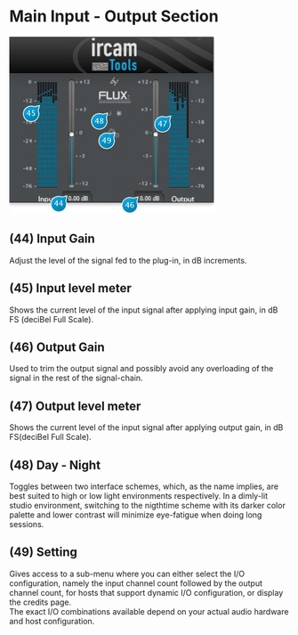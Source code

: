 # Main Input - Output Section

![](../include/spat_09.jpg)

## (44) Input Gain
Adjust the level of the signal fed to the plug-in, in
dB increments.


## (45) Input level meter
Shows the current level of the input signal after applying input gain, in dB FS (deciBel Full Scale).


## (46) Output Gain
Used to trim the output signal and possibly avoid
any overloading of the signal in the rest of the signal-chain.


## (47) Output level meter
Shows the current level of the input signal after applying output gain, in dB FS(deciBel Full Scale).


## (48) Day - Night
Toggles between two interface schemes, which, as the name implies, are best suited to high or low light environments
respectively. In a dimly-lit studio environment, switching to the nigthtime scheme with its darker color palette and lower
contrast will minimize eye-fatigue when doing long sessions.


## (49) Setting
Gives access to a sub-menu where you can either select the I/O configuration, namely the input channel count followed by
the output channel count, for hosts that support dynamic I/O configuration, or display the credits page.  
The exact I/O combinations available depend on your actual audio hardware and host configuration.
